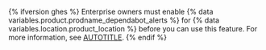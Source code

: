 {% ifversion ghes %}
Enterprise owners must enable {% data variables.product.prodname_dependabot_alerts %} for {% data variables.location.product_location %} before you can use this feature. For more information, see [AUTOTITLE](/admin/configuration/configuring-github-connect/enabling-dependabot-for-your-enterprise).
{% endif %}
